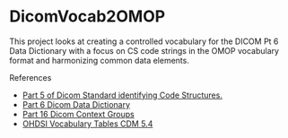 # DicomVocab2OMOP
This project looks at creating a controlled vocabulary for the DICOM Pt 6 Data Dictionary with a focus on CS code strings in the OMOP vocabulary format and harmonizing common data elements.

References
- [Part 5 of Dicom Standard identifying Code Structures.](https://dicom.nema.org/medical/dicom/current/output/html/part05.html)
- [Part 6 Dicom Data Dictionary](https://dicom.nema.org/medical/dicom/current/output/html/part06.html)
- [Part 16 Dicom Context Groups](https://dicom.nema.org/medical/dicom/current/output/html/part16.html#sect_CID_2)
- [OHDSI Vocabulary Tables CDM 5.4](https://ohdsi.github.io/CommonDataModel/cdm54.html#Vocabulary_Tables)




